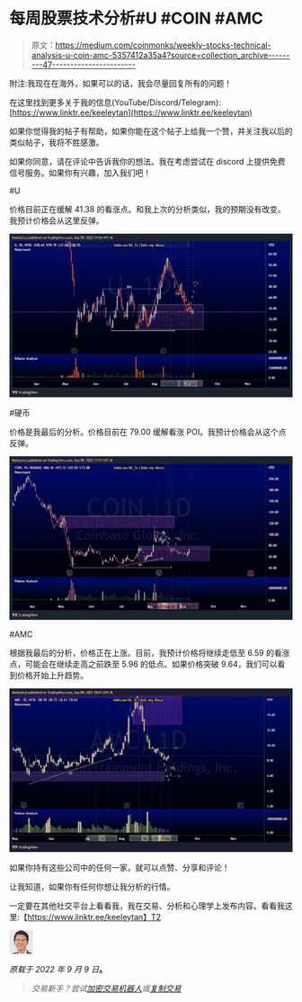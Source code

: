 # 每周股票技术分析#U #COIN #AMC

> 原文：<https://medium.com/coinmonks/weekly-stocks-technical-analysis-u-coin-amc-5357412a35a4?source=collection_archive---------47----------------------->

附注:我现在在海外，如果可以的话，我会尽量回复所有的问题！

在这里找到更多关于我的信息(YouTube/Discord/Telegram):[https://www.linktr.ee/keeleytan](https://www.linktr.ee/keeleytan)

如果你觉得我的帖子有帮助，如果你能在这个帖子上给我一个赞，并关注我以后的类似帖子，我将不胜感激。

如果你同意，请在评论中告诉我你的想法。我在考虑尝试在 discord 上提供免费信号服务。如果你有兴趣，加入我们吧！

#U

价格目前正在缓解 41.38 的看涨点。和我上次的分析类似，我的预期没有改变。我预计价格会从这里反弹。

![](img/2d1d5ec0e79a315fafca306c7db43555.png)

#硬币

价格是我最后的分析。价格目前在 79.00 缓解看涨 POI。我预计价格会从这个点反弹。

![](img/147622c5681d7a956d58c17d86078406.png)

#AMC

根据我最后的分析，价格正在上涨。目前，我预计价格将继续走低至 6.59 的看涨点，可能会在继续走高之前跌至 5.96 的低点。如果价格突破 9.64，我们可以看到价格开始上升趋势。

![](img/0020548b6a12f65c85843bf94b77d8d9.png)

如果你持有这些公司中的任何一家，就可以点赞、分享和评论！

让我知道，如果你有任何你想让我分析的行情。

一定要在其他社交平台上看看我，我在交易、分析和心理学上发布内容。看看我这里:【https://www.linktr.ee/keeleytan】T2

![](img/56885045c8e2ccb7265b7e460f6ad3ff.png)

*原载于 2022 年 9 月 9 日*[](https://2minutesliteracy.wordpress.com/2022/09/09/weekly-stocks-technical-analysis-u-coin-amc/)**。**

> *交易新手？尝试[加密交易机器人](/coinmonks/crypto-trading-bot-c2ffce8acb2a)或[复制交易](/coinmonks/top-10-crypto-copy-trading-platforms-for-beginners-d0c37c7d698c)*